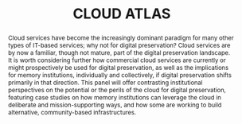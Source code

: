 ---
abstract: Cloud services have become the increasingly dominant paradigm for many other
  types of IT-based services; why not for digital preservation? Cloud services are
  by now a familiar, though not mature, part of the digital preservation landscape.
  It is worth considering further how commercial cloud services are currently or might
  prospectively be used for digital preservation, as well as the implications for
  memory institutions, individually and collectively, if digital preservation shifts
  primarily in that direction. This panel will offer contrasting institutional perspectives
  on the potential or the perils of the cloud for digital preservation, featuring
  case studies on how memory institutions can leverage the cloud in deliberate and
  mission-supporting ways, and how some are working to build alternative, community-based
  infrastructures.
creators:
- Nicholas Taylor
- Roslynn Ross
- Jefferson Bailey
- Andrea Goethals
date: null
document_url: https://services.phaidra.univie.ac.at/api/object/o:1082726/download
grand_parent: iPRES
institutions: []
keywords: []
landing_page_url: https://phaidra.univie.ac.at/o:1082726
language: eng
layout: publication
license: CC BY 4.0 International
notes_url: null
parent: iPRES 2019
publication_type: paper
size: 123557
slides_url: null
source_name: iPRES
stream_url: null
title: 'CLOUD ATLAS '
year: 2019
---